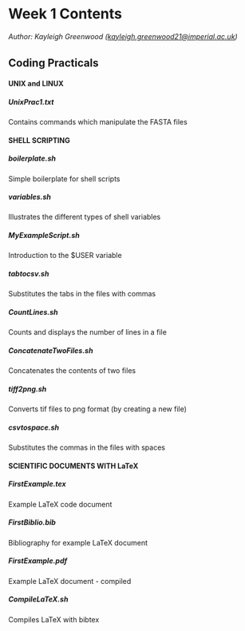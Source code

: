 # Week 1 Contents
###### Author: Kayleigh Greenwood (kayleigh.greenwood21@imperial.ac.uk)

## Coding Practicals
#### UNIX and LINUX
##### UnixPrac1.txt
Contains commands which manipulate the FASTA files
#### SHELL SCRIPTING
##### boilerplate.sh
Simple boilerplate for shell scripts
##### variables.sh
Illustrates the different types of shell variables
##### MyExampleScript.sh
Introduction to the $USER variable
##### tabtocsv.sh
Substitutes the tabs in the files with commas
##### CountLines.sh
Counts and displays the number of lines in a file
##### ConcatenateTwoFiles.sh
Concatenates the contents of two files
##### tiff2png.sh
Converts tif files to png format (by creating a new file)
##### csvtospace.sh
Substitutes the commas in the files with spaces
#### SCIENTIFIC DOCUMENTS WITH LaTeX
##### FirstExample.tex
Example LaTeX code document
##### FirstBiblio.bib
Bibliography for example LaTeX document
##### FirstExample.pdf
Example LaTeX document - compiled
##### CompileLaTeX.sh
Compiles LaTeX with bibtex

        		
        	
        
